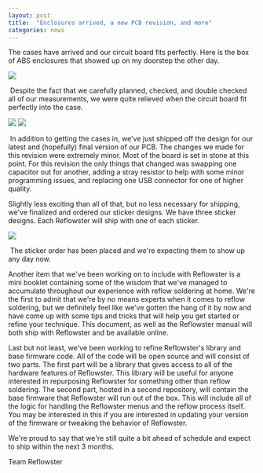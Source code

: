 ```yaml
---
layout: post
title:  "Enclosures arrived, a new PCB revision, and more"
categories: news
---
```


<p>The cases have arrived and our circuit board fits perfectly. Here is the box of ABS enclosures that showed up on my doorstep the other day.</p><img class="showcase" src="/resources/images/updates/update_07_19_2014_1.jpg">
<p> Despite the fact that we carefully planned, checked, and double checked all of our measurements, we were quite relieved when the circuit board fit perfectly into the case.</p><img class="showcase" src="/resources/images/updates/update_07_19_2014_2.jpg">
<img class="showcase" src="/resources/images/updates/update_07_19_2014_3.jpg">
<p> In addition to getting the cases in, we've just shipped off the design for our latest and (hopefully) final version of our PCB. The changes we made for this revision were extremely minor. Most of the board is set in stone at this point. For this revision the only things that changed was swapping one capacitor out for another, adding a stray resistor to help with some minor programming issues, and replacing one USB connector for one of higher quality.</p><p>Slightly less exciting than all of that, but no less necessary for shipping, we've finalized and ordered our sticker designs. We have three sticker designs. Each Reflowster will ship with one of each sticker.</p><img class="showcase" src="/resources/images/updates/update_07_19_2014_4.jpg">
<p> The sticker order has been placed and we're expecting them to show up any day now.</p><p>Another item that we've been working on to include with Reflowster is a mini booklet containing some of the wisdom that we've managed to accumulate throughout our experience with reflow soldering at home. We're the first to admit that we're by no means experts when it comes to reflow soldering, but we definitely feel like we've gotten the hang of it by now and have come up with some tips and tricks that will help you get started or refine your technique. This document, as well as the Reflowster manual will both ship with Reflowster and be available online.</p><p>Last but not least, we've been working to refine Reflowster's library and base firmware code. All of the code will be open source and will consist of two parts. The first part will be a library that gives access to all of the hardware features of Reflowster. This library will be useful for anyone interested in repurposing Reflowster for something other than reflow soldering. The second part, hosted in a second repository, will contain the base firmware that Reflowster will run out of the box. This will include all of the logic for handling the Reflowster menus and the reflow process itself. You may be interested in this if you are interested in updating your version of the firmware or tweaking the behavior of Reflowster.</p><p>We're proud to say that we're still quite a bit ahead of schedule and expect to ship within the next 3 months.</p><p>Team Reflowster</p>
